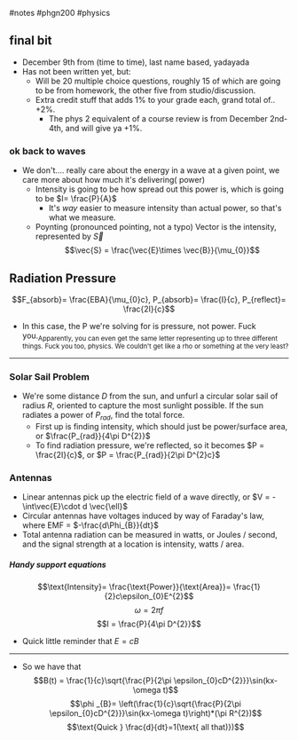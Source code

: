 #notes #phgn200 #physics

## final bit
- December 9th from (time to time), last name based, yadayada
- Has not been written yet, but:
	- Will be 20 multiple choice questions, roughly 15 of which are going to be from homework, the other five from studio/discussion.
	- Extra credit stuff that adds 1% to your grade each, grand total of.. +2%.
		- The phys 2 equivalent of a course review is from December 2nd-4th, and will give ya +1%.

### ok back to waves
- We don't.... really care about the energy in a wave at a given point, we care more about how much it's delivering( power)
	- Intensity is going to be how spread out this power is, which is going to be $I= \frac{P}{A}$
		- It's *way* easier to measure intensity than actual power, so that's what we measure.
	- Poynting (pronounced pointing, not a typo) Vector is the intensity, represented by $\vec{S}$
		$$\vec{S} = \frac{\vec{E}\times \vec{B}}{\mu_{0}}$$

## Radiation Pressure
$$F_{absorb}= \frac{EBA}{\mu_{0}c}, P_{absorb}= \frac{I}{c}, P_{reflect}= \frac{2I}{c}$$
- In this case, the P we're solving for is pressure, not power. Fuck you.<sub>Apparently, you can even get the same letter representing up to three different things. Fuck you too, physics. We couldn't get like a rho or something at the very least?</sub> 

----

### Solar Sail Problem
- We're some distance $D$ from the sun, and unfurl a circular solar sail of radius $R$, oriented to capture the most sunlight possible. If the sun radiates a power of $P_{rad}$, find the total force.
	- First up is finding intensity, which should just be power/surface area, or $\frac{P_{rad}}{4\pi D^{2}}$
	- To find radiation pressure, we're reflected, so it becomes $P = \frac{2I}{c}$, or $P = \frac{P_{rad}}{2\pi D^{2}c}$

### Antennas
- Linear antennas pick up the electric field of a wave directly, or $V = -\int\vec{E}\cdot d \vec{\ell}$
- Circular antennas have voltages induced by way of Faraday's law, where EMF = $-\frac{d\Phi_{B}}{dt}$
- Total antenna radiation can be measured in watts, or Joules / second, and the signal strength at a location is intensity, watts / area.

##### Handy support equations
$$\text{Intensity}= \frac{\text{Power}}{\text{Area}}= \frac{1}{2}c\epsilon_{0}E^{2}$$
$$\omega = 2\pi f$$
$$I = \frac{P}{4\pi D^{2}}$$
- Quick little reminder that $E=cB$
---

- So we have that $$B(t) = \frac{1}{c}\sqrt{\frac{P}{2\pi \epsilon_{0}cD^{2}}}\sin(kx-\omega t)$$
$$\phi _{B}= \left(\frac{1}{c}\sqrt{\frac{P}{2\pi \epsilon_{0}cD^{2}}}\sin(kx-\omega t)\right)*(\pi R^{2})$$
$$\text{Quick } \frac{d}{dt}=1(\text{ all that)})$$
